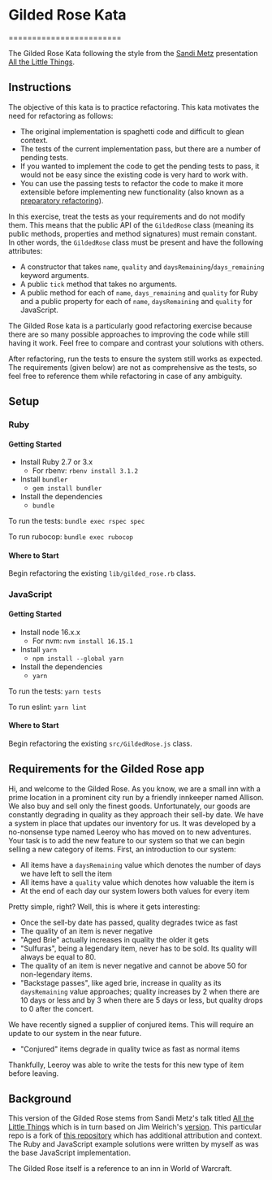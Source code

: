 # Gilded Rose Kata
========================

The Gilded Rose Kata following the style from the
[Sandi Metz](https://twitter.com/sandimetz) presentation
[All the Little Things](https://www.youtube.com/watch?v=8bZh5LMaSmE).

## Instructions

The objective of this kata is to practice refactoring. This kata motivates the
need for refactoring as follows:

* The original implementation is spaghetti code and difficult to glean context.
* The tests of the current implementation pass, but there are a number of
  pending tests.
* If you wanted to implement the code to get the pending tests to pass, it would
  not be easy since the existing code is very hard to work with.
* You can use the passing tests to refactor the code to make it more
  extensible before implementing new functionality (also known as a
  [preparatory refactoring](http://martinfowler.com/articles/workflowsOfRefactoring/#preparatory)).

In this exercise, treat the tests as your requirements and do not modify them.
This means that the public API of the `GildedRose` class (meaning its public
methods, properties and method signatures) must remain constant. In other words,
the `GildedRose` class must be present and have the following attributes:

* A constructor that takes `name`, `quality` and
  `daysRemaining`/`days_remaining` keyword arguments.
* A public `tick` method that takes no arguments.
* A public method for each of `name`, `days_remaining` and `quality` for Ruby
  and a public property for each of `name`, `daysRemaining` and `quality` for
  JavaScript.

The Gilded Rose kata is a particularly good refactoring exercise because there
are so many possible approaches to improving the code while still having it
work. Feel free to compare and contrast your solutions with others.

After refactoring, run the tests to ensure the system still works as expected.
The requirements (given below) are not as comprehensive as the tests, so feel
free to reference them while refactoring in case of any ambiguity.

## Setup

### Ruby

#### Getting Started

* Install Ruby 2.7 or 3.x
  * For rbenv: `rbenv install 3.1.2`
* Install `bundler`
  * `gem install bundler`
* Install the dependencies
  * `bundle`

To run the tests: `bundle exec rspec spec`

To run rubocop: `bundle exec rubocop`

#### Where to Start

Begin refactoring the existing `lib/gilded_rose.rb` class.

### JavaScript

#### Getting Started

* Install node 16.x.x
  * For nvm: `nvm install 16.15.1`
* Install `yarn`
  * `npm install --global yarn`
* Install the dependencies
  * `yarn`

To run the tests: `yarn tests`

To run eslint: `yarn lint`

#### Where to Start

Begin refactoring the existing `src/GildedRose.js` class.

## Requirements for the Gilded Rose app

Hi, and welcome to the Gilded Rose. As you know, we are a small inn with a prime
location in a prominent city run by a friendly innkeeper named Allison. We also
buy and sell only the finest goods. Unfortunately, our goods are constantly
degrading in quality as they approach their sell-by date. We have a system in
place that updates our inventory for us. It was developed by a no-nonsense type
named Leeroy who has moved on to new adventures. Your task is to add the new
feature to our system so that we can begin selling a new category of items.
First, an introduction to our system:

* All items have a `daysRemaining` value which denotes the number of days we
  have left to sell the item
* All items have a `quality` value which denotes how valuable the item is
* At the end of each day our system lowers both values for every item

Pretty simple, right? Well, this is where it gets interesting:

* Once the sell-by date has passed, quality degrades twice as fast
* The quality of an item is never negative
* "Aged Brie" actually increases in quality the older it gets
* "Sulfuras", being a legendary item, never has to be sold. Its quality will
  always be equal to 80.
* The quality of an item is never negative and cannot be above 50 for
    non-legendary items.
* "Backstage passes", like aged brie, increase in quality as its `daysRemaining`
  value approaches; quality increases by 2 when there are 10 days or less and by
  3 when there are 5 days or less, but quality drops to 0 after the concert.

We have recently signed a supplier of conjured items. This will require an
update to our system in the near future.

* "Conjured" items degrade in quality twice as fast as normal items

Thankfully, Leeroy was able to write the tests for this new type of item before
leaving.

## Background

This version of the Gilded Rose stems from Sandi Metz's talk titled [All the
Little Things](https://www.youtube.com/watch?v=8bZh5LMaSmE) which is in turn
based on Jim Weirich's [version](https://github.com/jimweirich/gilded_rose_kata#original-description-of-the-gilded-rose).
This particular repo is a fork of
[this repository](https://github.com/clayhill/Gilded-Rose-Refactoring-Kata)
which has additional attribution and context. The Ruby and JavaScript example
solutions were written by myself as was the base JavaScript implementation.

The Gilded Rose itself is a reference to an inn in World of Warcraft.
